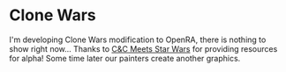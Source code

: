 # Clone Wars

I'm developing Clone Wars modification to OpenRA, there is nothing to show right now...
Thanks to [C&C Meets Star Wars](https://www.moddb.com/mods/cc-meets-star-wars) for providing resources for alpha! Some time later our painters create another graphics. 
